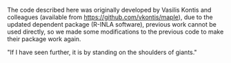 The code described here was originally developed by Vasilis Kontis and colleagues (available from https://github.com/vkontis/maple), due to the updated dependent package (R-INLA software), previous work cannot be used directly, so we made some modifications to the previous code to make their package work again.
 
"If I have seen further, it is by standing on the shoulders of giants."
